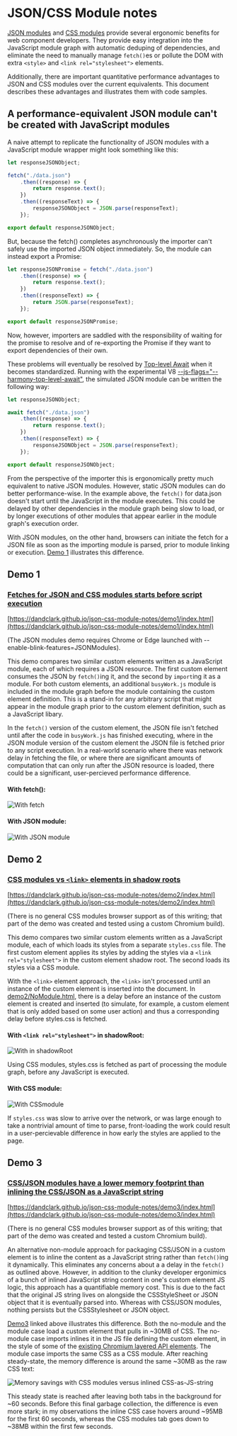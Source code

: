 # JSON/CSS Module notes
[JSON modules](https://github.com/whatwg/html/pull/4407) and [CSS modules](https://github.com/w3c/webcomponents/blob/gh-pages/proposals/css-modules-v1-explainer.md) provide several ergonomic benefits for web component developers.  They provide easy integration into the JavaScript module graph with automatic deduping of dependencies, and eliminate the need to manually manage `fetch()`es or pollute the DOM with extra `<style>` and `<link rel="stylesheet">` elements.

Additionally, there are important quantitative performance advantages to JSON and CSS modules over the current equivalents.  This document describes these advantages and illustrates them with code samples.

## A performance-equivalent JSON module can't be created with JavaScript modules

A naive attempt to replicate the functionality of JSON modules with a JavaScript module wrapper might look something like this:

```JavaScript
let responseJSONObject;

fetch("./data.json")
    .then((response) => {
        return response.text();
    })
    .then((responseText) => {
        responseJSONObject = JSON.parse(responseText);
    });

export default responseJSONObject;
```

But, because the fetch() completes asynchronously the importer can't safely use the imported JSON object immediately.  So, the module can instead export a Promise:

```JavaScript
let responseJSONPromise = fetch("./data.json")
    .then((response) => {
        return response.text();
    })
    .then((responseText) => {
        return JSON.parse(responseText);
    });

export default responseJSONPromise;
```

Now, however, importers are saddled with the responsibility of waiting for the promise to resolve and of re-exporting the Promise if they want to export dependencies of their own.

These problems will eventually be resolved by [Top-level Await](https://github.com/tc39/proposal-top-level-await) when it becomes standardized.
Running with the experimental V8 [--js-flags="--harmony-top-level-await"](https://bugs.chromium.org/p/v8/issues/detail?id=9344),
the simulated JSON module can be written the following way:

```JavaScript
let responseJSONObject;

await fetch("./data.json")
    .then((response) => {
        return response.text();
    })
    .then((responseText) => {
        responseJSONObject = JSON.parse(responseText);
    });

export default responseJSONObject;
```

From the perspective of the importer this is ergonomically pretty much equivalent to native JSON
modules.  However, static JSON modules can do better performance-wise.  In the example above,
the `fetch()` for data.json doesn't start until the JavaScript in the module executes.  This could be delayed by other dependencies in the module graph being slow to load, or by longer executions of other modules that appear earlier in the module graph's execution order.

With JSON modules, on the other hand, browsers can initiate
the fetch for a JSON file as soon as the importing module is parsed, prior to module linking or execution.  [Demo 1](#demo-1) illustrates this difference.

## Demo 1
### [Fetches for JSON and CSS modules starts before script execution](https://dandclark.github.io/json-css-module-notes/demo1/index.html)
[https://dandclark.github.io/json-css-module-notes/demo1/index.html](https://dandclark.github.io/json-css-module-notes/demo1/index.html)

(The JSON modules demo requires Chrome or Edge launched with --enable-blink-features=JSONModules).

This demo compares two similar custom elements written as a JavaScript module, each of which requires a JSON resource.  The first custom element consumes the JSON by `fetch()`ing it, and the second by `import`ing it as a module.  For both custom elements, an additional `busyWork.js` module is included in the module graph before the module containing the custom element definition.  This is a stand-in for any arbitrary script that might appear in the module graph prior to the custom element definition, such as a JavaScript libary.

In the `fetch()` version of the custom element, the JSON file isn't fetched until after the code in `busyWork.js` has finished executing, where in the JSON module version of the custom element the JSON file is fetched prior to any script execution.  In a real-world scenario where there was network delay in fetching the file, or where there are significant amounts of computation that can only run after the JSON resource is loaded, there could be a significant, user-percieved performance difference.

#### With fetch():
![With fetch](demo1NoModule.PNG)

#### With JSON module:
![With JSON module](demo1Module.PNG)

## Demo 2
### [CSS modules vs `<link>` elements in shadow roots](https://dandclark.github.io/json-css-module-notes/demo2/index.html)
[https://dandclark.github.io/json-css-module-notes/demo2/index.html](https://dandclark.github.io/json-css-module-notes/demo2/index.html)

(There is no general CSS modules browser support as of this writing; that part of the demo was created and tested using a custom Chromium build).

This demo compares two similar custom elements written as a JavaScript module, each of which loads its styles from a separate `styles.css` file.  The first custom element applies its styles by adding the styles via a `<link rel="stylesheet">` in the custom element shadow root.  The second loads its styles via a CSS module.

With the `<link>` element approach, the `<link>` isn't processed until an instance of the custom element is inserted into the document.  In [demo2/NoModule.html](demo2/noModule.html), there is a delay before an instance of the custom element is created and inserted (to simulate, for example, a custom element that is only added based on some user action) and thus a corresponding delay before styles.css is fetched.

#### With `<link rel="stylesheet">` in shadowRoot:
![With <link rel="stylesheet"> in shadowRoot](demo2NoModule.PNG)

Using CSS modules, styles.css is fetched as part of processing the module graph, before any JavaScript is executed.

#### With CSS module:
![With CSSmodule](demo2Module.PNG)

If `styles.css` was slow to arrive over the network, or was large enough to take a nontrivial amount of time to parse, front-loading the work could result in a user-percievable difference in how early the styles are applied to the page.


## Demo 3
### [CSS/JSON modules have a lower memory footprint than inlining the CSS/JSON as a JavaScript string](https://dandclark.github.io/json-css-module-notes/demo3/index.html)
[https://dandclark.github.io/json-css-module-notes/demo3/index.html](https://dandclark.github.io/json-css-module-notes/demo3/index.html)

(There is no general CSS modules browser support as of this writing; that part of the demo was created and tested a custom Chromium build).

An alternative non-module approach for packaging CSS/JSON in a custom element is to inline the content as a JavaScript string rather than `fetch()`ing it dynamically.
This eliminates any concerns about a a delay in the `fetch()` as outlined above.  However, in addition to the clunky developer ergonimics
of a bunch of inlined JavaScript string content in one's custom element JS logic, this approach has a quantifiable memory cost.  This is due to the fact that the original JS string lives on alongside the CSSStyleSheet or JSON object that it is eventually parsed into.  Whereas with CSS/JSON modules, nothing persists but the CSSStylesheet or JSON object.

[Demo3](https://dandclark.github.io/json-css-module-notes/demo3/index.html) linked above illustrates this difference.  Both the no-module and the module case load a custom element that pulls in ~30MB of CSS.  The no-module case imports inlines it in the JS file defining the custom element, in the style of some of the [existing Chromium layered API elements](https://cs.chromium.org/chromium/src/third_party/blink/renderer/core/script/resources/layered_api/elements/).  The module case imports the same CSS as a CSS module.  After reaching steady-state, the memory difference is around the same ~30MB as the raw CSS text:

![Memory savings with CSS modules versus inlined CSS-as-JS-string](demo3SteadyState.PNG)

This steady state is reached after leaving both tabs in the background for ~60 seconds.  Before this final garbage collection, the difference is even more stark; in my observations the inline CSS case hovers around ~95MB for the first 60 seconds, whereas the CSS modules tab goes down to ~38MB within the first few seconds.

